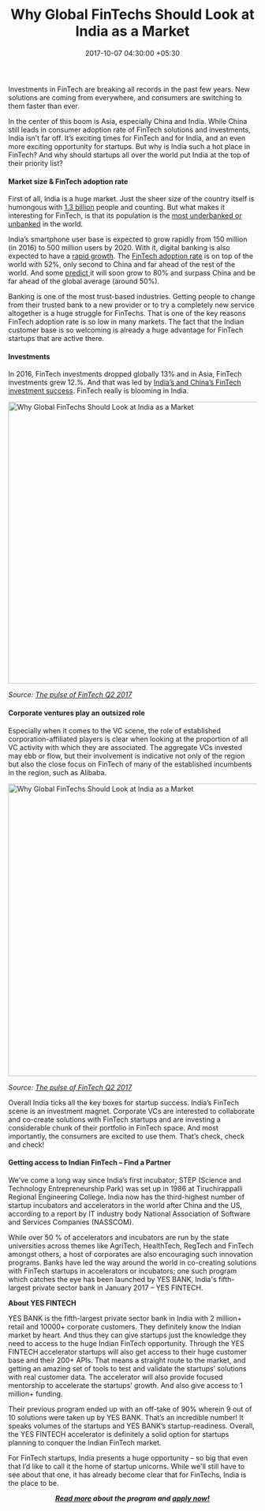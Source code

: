 ﻿---
title: Why Global FinTechs Should Look at India as a Market
date: 2017-10-07 04:30:00 +05:30
tags:
- Asia
- India
- insights
Person: MEDICI Team
category:
- Fintech
- Insights
Markets:
- Asia
- India
- insights
type: post
status: publish
layout: post
---

<p>Investments in FinTech are breaking all records in the past few years. New solutions are coming from everywhere, and consumers are switching to them faster than ever. 

In the center of this boom is Asia, especially China and India. While China still leads in consumer adoption rate of FinTech solutions and investments, India isn’t far off. It’s exciting times for FinTech and for India, and an even more exciting opportunity for startups. But why is India such a hot place in FinTech? And why should startups all over the world put India at the top of their priority list?</p>
<h4><b>Market size &amp; FinTech adoption rate</b></h4>
<p>First of all, India is a huge market. Just the sheer size of the country itself is humongous with <a href="http://www.worldometers.info/world-population/india-population/">1.3 billion</a> people and counting. But what makes it interesting for FinTech, is that its population is the <a href="https://www.pwc.in/assets/pdfs/publications/2017/fintech-india-report-2017.pdf">most underbanked or unbanked</a> in the world. </p>
<p>India’s smartphone user base is expected to grow rapidly from 150 million (in 2016) to 500 million users by 2020. With it, digital banking is also expected to have a <a href="https://www.pwc.in/assets/pdfs/publications/2017/fintech-india-report-2017.pdf">rapid growth</a>. The <a href="https://webforms.ey.com/Publication/vwLUAssets/ey-fintech-adoption-index-2017/$FILE/ey-fintech-adoption-index-2017.pdf">FinTech adoption rate</a> is on top of the world with 52%, only second to China and far ahead of the rest of the world. And some <a href="http://technode.com/2017/09/01/china-india-fintech/">predict </a>it will soon grow to 80% and surpass China and be far ahead of the global average (around 50%).

Banking is one of the most trust-based industries. Getting people to change from their trusted bank to a new provider or to try a completely new service altogether is a huge struggle for FinTechs. That is one of the key reasons FinTech adoption rate is so low in many markets. The fact that the Indian customer base is so welcoming is already a huge advantage for FinTech startups that are active there.</p>
<h4><b>Investments</b></h4>
<p>In 2016, FinTech investments dropped globally 13% and in Asia, FinTech investments grew 12.%. And that was led by <a href="https://www.pwc.in/assets/pdfs/publications/2017/fintech-india-report-2017.pdf">India’s and China’s FinTech investment success</a>. FinTech really is blooming in India.</p>
<p><img class="aligncenter size-full wp-image-28075" src="https://s3-us-west-2.amazonaws.com/go-medici/uploads/2017/10/g1.png" alt="Why Global FinTechs Should Look at India as a Market" width="737" height="571" /></p>
<p><i>Source: </i><a href="https://assets.kpmg.com/content/dam/kpmg/xx/pdf/2017/07/pulse-of-fintech-q2-2017.pdf"><i>The pulse of FinTech Q2 2017</i></a></p>
<h4><b>Corporate ventures play an outsized role</b></h4>
<p>Especially when it comes to the VC scene, the role of established corporation-affiliated players is clear when looking at the proportion of all VC activity with which they are associated. The aggregate VCs invested may ebb or flow, but their involvement is indicative not only of the region but also the close focus on FinTech of many of the established incumbents in the region, such as Alibaba.</p>
<p><img class="aligncenter size-full wp-image-28076" src="https://s3-us-west-2.amazonaws.com/go-medici/uploads/2017/10/g2.png" alt="Why Global FinTechs Should Look at India as a Market" width="870" height="593" /></p>
<p><em>Source: <a href="https://assets.kpmg.com/content/dam/kpmg/xx/pdf/2017/07/pulse-of-fintech-q2-2017.pdf">The pulse of FinTech Q2 2017</a></em></p>
<p>Overall India ticks all the key boxes for startup success. India’s FinTech scene is an investment magnet. Corporate VCs are interested to collaborate and co-create solutions with FinTech startups and are investing a considerable chunk of their portfolio in FinTech space. And most importantly, the consumers are excited to use them. That’s check, check and check!</p>
<h4><b>Getting access to Indian FinTech – Find a Partner</b></h4>
<p>We've come a long way since India’s first incubator; STEP (Science and Technology Entrepreneurship Park) was set up in 1986 at Tiruchirappalli Regional Engineering College. India now has the third-highest number of startup incubators and accelerators in the world after China and the US, according to a report by IT industry body National Association of Software and Services Companies (NASSCOM). </p>
<p>While over 50 % of accelerators and incubators are run by the state universities across themes like AgriTech, HealthTech, RegTech and FinTech amongst others, a host of corporates are also encouraging such innovation programs. Banks have led the way around the world in co-creating solutions with FinTech startups in accelerators or incubators; one such program which catches the eye has been launched by YES BANK, India's fifth-largest private sector bank in January 2017 – YES FINTECH.
</p>
<p><b>About YES FINTECH</b></p>
<p>YES BANK is the fifth-largest private sector bank in India with 2 million+ retail and 10000+ corporate customers. They definitely know the Indian market by heart. And thus they can give startups just the knowledge they need to access to the huge Indian FinTech opportunity. Through the YES FINTECH accelerator startups will also get access to their huge customer base and their 200+ APIs. That means a straight route to the market, and getting an amazing set of tools to test and validate the startups’ solutions with real customer data. The accelerator will also provide focused mentorship to accelerate the startups’ growth. And also give access to 1 million+ funding.</p>
<p>Their previous program ended up with an off-take of 90% wherein 9 out of 10 solutions were taken up by YES BANK. That’s an incredible number! It speaks volumes of the startups and YES BANK’s startup-readiness. Overall, the YES FINTECH accelerator is definitely a solid option for startups planning to conquer the Indian FinTech market.

For FinTech startups, India presents a huge opportunity – so big that even that I’d like to call it the home of startup unicorns. While we'll still have to see about that one, it has already become clear that for FinTechs, India is the place to be.</p>
<p style="text-align: center;"><a href="http://www.yesfintech.com/"><b><i>Read more</i></b></a><b><i> about the program and </i></b><a href="https://medici.letstalkpayments.com/pages/yes-fintech-accelerator-program"><b><i>apply now!</i></b></a></p>
